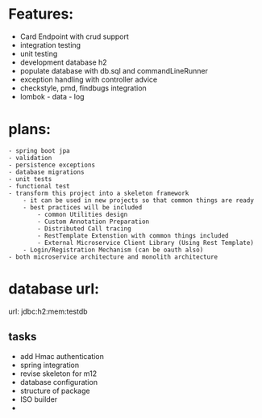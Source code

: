 Features:
=========
+ Card Endpoint with crud support
+ integration testing
+ unit testing
+ development database h2
+ populate database with db.sql and commandLineRunner
+ exception handling with controller advice
+ checkstyle, pmd, findbugs integration
+ lombok
        - data
        - log


# plans:
    - spring boot jpa
    - validation
    - persistence exceptions
    - database migrations
    - unit tests
    - functional test
    - transform this project into a skeleton framework
        - it can be used in new projects so that common things are ready
        - best practices will be included
            - common Utilities design
            - Custom Annotation Preparation
            - Distributed Call tracing
            - RestTemplate Extenstion with common things included
            - External Microservice Client Library (Using Rest Template)
        - Login/Registration Mechanism (can be oauth also)
    - both microservice architecture and monolith architecture
    





# database url:
url: jdbc:h2:mem:testdb


## tasks
- add Hmac authentication
- spring integration
- revise skeleton for m12
- database configuration
- structure of package
- ISO builder
-